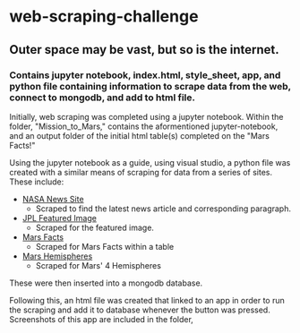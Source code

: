 # web-scraping-challenge

## Outer space may be vast, but so is the internet.

### Contains jupyter notebook, index.html, style_sheet, app, and python file containing information to scrape data from the web, connect to mongodb, and add to html file. 

Initially, web scraping was completed using a jupyter notebook. Within the folder, "Mission_to_Mars," contains the aformentioned jupyter-notebook, and an output folder of the initial html table(s) completed on the "Mars Facts!"

Using the jupyter notebook as a guide, using visual studio, a python file was created with a similar means of scraping for data from a series of sites. These include: 
* [NASA News Site](https://mars.nasa.gov/news/?page=0&per_page=40&order=publish_date+desc%2Ccreated_at+desc&search=&category=19%2C165%2C184%2C204&blank_scope=Latest)
  * Scraped to find the latest news article and corresponding paragraph.
* [JPL Featured Image](https://data-class-jpl-space.s3.amazonaws.com/JPL_Space/index.html)
  * Scraped for the featured image.
* [Mars Facts](https://space-facts.com/mars/)
  * Scraped for Mars Facts within a table
* [Mars Hemispheres](https://astrogeology.usgs.gov/search/results?q=hemisphere+enhanced&k1=target&v1=Mars)
  * Scraped for Mars' 4 Hemispheres
 
These were then inserted into a mongodb database. 

Following this, an html file was created that linked to an app in order to run the scraping and add it to database whenever the button was pressed. Screenshots of this app are included in the folder, 
